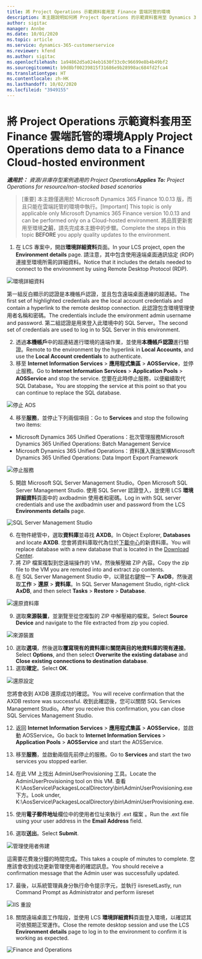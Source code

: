 ```yaml
---
title: 將 Project Operations 示範資料套用至 Finance 雲端託管的環境
description: 本主題說明如何將 Project Operations 的示範資料套用至 Dynamics 365 Finance 雲端託管的環境。
author: sigitac
manager: Annbe
ms.date: 10/01/2020
ms.topic: article
ms.service: dynamics-365-customerservice
ms.reviewer: kfend
ms.author: sigitac
ms.openlocfilehash: 1a94862d5a024eb1630f33c0c96699e8b4b49bf2
ms.sourcegitcommit: b9d8bf00239815f31686e9b28998ac684fd2fca4
ms.translationtype: HT
ms.contentlocale: zh-HK
ms.lasthandoff: 10/02/2020
ms.locfileid: "3949155"
---
```

# <a name="apply-project-operations-demo-data-to-a-finance-cloud-hosted-environment"></a><span data-ttu-id="f58ce-103">將 Project Operations 示範資料套用至 Finance 雲端託管的環境</span><span class="sxs-lookup"><span data-stu-id="f58ce-103">Apply Project Operations demo data to a Finance Cloud-hosted environment</span></span>

<span data-ttu-id="f58ce-104">_**適用於：** 資源/非庫存型案例適用的 Project Operations_</span><span class="sxs-lookup"><span data-stu-id="f58ce-104">_**Applies To:** Project Operations for resource/non-stocked based scenarios_</span></span>

><span data-ttu-id="f58ce-105">[重要] 本主題僅適用於 Microsoft Dynamics 365 Finance 10.0.13 版，而且只能在雲端託管的環境中執行。</span><span class="sxs-lookup"><span data-stu-id="f58ce-105">[Important] This topic is only applicable only Microsoft Dynamics 365 Finance version 10.0.13 and can be performed only on a Cloud-hosted environment.</span></span> <span data-ttu-id="f58ce-106">將品質更新套用至環境**之前**，請先完成本主題中的步驟。</span><span class="sxs-lookup"><span data-stu-id="f58ce-106">Complete the steps in this topic **BEFORE** you apply quality updates to the environment.</span></span>

1. <span data-ttu-id="f58ce-107">在 LCS 專案中，開啟**環境詳細資料**頁面。</span><span class="sxs-lookup"><span data-stu-id="f58ce-107">In your LCS project, open the **Environment details** page.</span></span> <span data-ttu-id="f58ce-108">請注意，其中包含使用遠端桌面通訊協定 (RDP) 連接至環境所需的詳細資料。</span><span class="sxs-lookup"><span data-stu-id="f58ce-108">Notice that it includes the details needed to connect to the environment by using Remote Desktop Protocol (RDP).</span></span>

![ 環境詳細資料](./media/1EnvironmentDetails.png)

<span data-ttu-id="f58ce-110">第一組反白顯示的認證是本機帳戶認證，並且包含遠端桌面連線的超連結。</span><span class="sxs-lookup"><span data-stu-id="f58ce-110">The first set of highlighted credentials are the local account credentials and contain a hyperlink to the remote desktop connection.</span></span> <span data-ttu-id="f58ce-111">此認證包含環境管理使用者名稱和密碼。</span><span class="sxs-lookup"><span data-stu-id="f58ce-111">The credentials include the environment admin username and password.</span></span> <span data-ttu-id="f58ce-112">第二組認證是用來登入此環境中的 SQL Server。</span><span class="sxs-lookup"><span data-stu-id="f58ce-112">The second set of credentials are used to log in to SQL Server in this environment.</span></span>

2. <span data-ttu-id="f58ce-113">透過**本機帳戶**中的超連結進行環境的遠端作業，並使用**本機帳戶認證**進行驗證。</span><span class="sxs-lookup"><span data-stu-id="f58ce-113">Remote to the environment by the hyperlink in **Local Accounts**, and use the **Local Account credentials** to authenticate.</span></span>
3. <span data-ttu-id="f58ce-114">移至 **Internet Information Services** > **應用程式集區** > **AOSService**，並停止服務。</span><span class="sxs-lookup"><span data-stu-id="f58ce-114">Go to **Internet Information Services** > **Application Pools** > **AOSService** and stop the service.</span></span> <span data-ttu-id="f58ce-115">您要在此時停止服務，以便繼續取代 SQL Database。</span><span class="sxs-lookup"><span data-stu-id="f58ce-115">You are stopping the service at this point so that you can continue to replace the SQL database.</span></span>

![停止 AOS](./media/2StopAOS.png)

4. <span data-ttu-id="f58ce-117">移至**服務**，並停止下列兩個項目：</span><span class="sxs-lookup"><span data-stu-id="f58ce-117">Go to **Services** and stop the following two items:</span></span>

- <span data-ttu-id="f58ce-118">Microsoft Dynamics 365 Unified Operations：批次管理服務</span><span class="sxs-lookup"><span data-stu-id="f58ce-118">Microsoft Dynamics 365 Unified Operations: Batch Management Service</span></span>
- <span data-ttu-id="f58ce-119">Microsoft Dynamics 365 Unified Operations：資料匯入匯出架構</span><span class="sxs-lookup"><span data-stu-id="f58ce-119">Microsoft Dynamics 365 Unified Operations: Data Import Export Framework</span></span>

![停止服務](./media/3StopServices.png)

5. <span data-ttu-id="f58ce-121">開啟 Microsoft SQL Server Management Studio。</span><span class="sxs-lookup"><span data-stu-id="f58ce-121">Open Microsoft SQL Server Management Studio.</span></span> <span data-ttu-id="f58ce-122">使用 SQL Server 認證登入，並使用 LCS **環境詳細資料**頁面中的 axdbadmin 使用者和密碼。</span><span class="sxs-lookup"><span data-stu-id="f58ce-122">Log in with SQL server credentials and use the axdbadmin user and password from the LCS **Environments details** page.</span></span>

![SQL Server Management Studio](./media/4SSMS.png)

6. <span data-ttu-id="f58ce-124">在物件總管中，選取**資料庫**並尋找 **AXDB**。</span><span class="sxs-lookup"><span data-stu-id="f58ce-124">In Object Explorer, **Databases** and locate **AXDB**.</span></span> <span data-ttu-id="f58ce-125">您會將資料庫取代為位於[下載中心](https://download.microsoft.com/download/1/a/3/1a314bd2-b082-4a87-abdc-1ba26c92b63d/ProjOpsDemoDataFOGARelease.zip)的新資料庫。</span><span class="sxs-lookup"><span data-stu-id="f58ce-125">You will replace database with a new database that is located in the [Download Center](https://download.microsoft.com/download/1/a/3/1a314bd2-b082-4a87-abdc-1ba26c92b63d/ProjOpsDemoDataFOGARelease.zip).</span></span> 
7. <span data-ttu-id="f58ce-126">將 ZIP 檔案複製到您遠端操作的 VM，然後解壓縮 ZIP 內容。</span><span class="sxs-lookup"><span data-stu-id="f58ce-126">Copy the zip file to the VM you are remoted into and extract zip contents.</span></span>
8. <span data-ttu-id="f58ce-127">在 SQL Server Management Studio 中，以滑鼠右鍵按一下 **AxDB**，然後選取**工作** > **還原** > **資料庫**。</span><span class="sxs-lookup"><span data-stu-id="f58ce-127">In SQL Server Management Studio, right-click **AxDB**, and then select **Tasks** > **Restore** > **Database**.</span></span>

![還原資料庫](./media/5RestoreDatabase.png)

9. <span data-ttu-id="f58ce-129">選取**來源裝置**，並瀏覽至從您複製的 ZIP 中解壓縮的檔案。</span><span class="sxs-lookup"><span data-stu-id="f58ce-129">Select **Source Device** and navigate to the file extracted from zip you copied.</span></span>

![來源裝置](./media/6SourceDevice.png)

10. <span data-ttu-id="f58ce-131">選取**選項**，然後選取**覆寫現有的資料庫**和**關閉與目的地資料庫的現有連接**。</span><span class="sxs-lookup"><span data-stu-id="f58ce-131">Select **Options**, and then select **Overwrite the existing database** and **Close existing connections to destination database**.</span></span> 
11. <span data-ttu-id="f58ce-132">選取**確定**。</span><span class="sxs-lookup"><span data-stu-id="f58ce-132">Select **OK**.</span></span>

![還原設定](./media/7RestoreSetting.png)

<span data-ttu-id="f58ce-134">您將會收到 AXDB 還原成功的確認。</span><span class="sxs-lookup"><span data-stu-id="f58ce-134">You will receive confirmation that the AXDB restore was successful.</span></span> <span data-ttu-id="f58ce-135">收到此確認後，您可以關閉 SQL Services Management Studio。</span><span class="sxs-lookup"><span data-stu-id="f58ce-135">After you receive this confirmation, you can close SQL Services Management Studio.</span></span>

12. <span data-ttu-id="f58ce-136">返回 **Internet Information Services** > **應用程式集區** > **AOSService**，並啟動 AOSService。</span><span class="sxs-lookup"><span data-stu-id="f58ce-136">Go back to **Internet Information Services** > **Application Pools** > **AOSService** and start the AOSService.</span></span>
13. <span data-ttu-id="f58ce-137">移至**服務**，並啟動兩個先前停止的服務。</span><span class="sxs-lookup"><span data-stu-id="f58ce-137">Go to **Services** and start the two services you stopped earlier.</span></span>

14. <span data-ttu-id="f58ce-138">在此 VM 上找出 AdminUserProvisioning 工具。</span><span class="sxs-lookup"><span data-stu-id="f58ce-138">Locate the AdminUserProvisioning tool on this VM.</span></span> <span data-ttu-id="f58ce-139">查看 K:\AosService\PackagesLocalDirectory\bin\AdminUserProvisioning.exe 下方。</span><span class="sxs-lookup"><span data-stu-id="f58ce-139">Look under, K:\AosService\PackagesLocalDirectory\bin\AdminUserProvisioning.exe.</span></span>
15. <span data-ttu-id="f58ce-140">使用**電子郵件地址**欄位中的使用者位址來執行 .ext 檔案 。</span><span class="sxs-lookup"><span data-stu-id="f58ce-140">Run the .ext file using your user address in the **Email Address** field.</span></span> 
16. <span data-ttu-id="f58ce-141">選取**送出**。</span><span class="sxs-lookup"><span data-stu-id="f58ce-141">Select **Submit**.</span></span>

![管理使用者佈建](./media/8AdminUserProvisioning.png)

<span data-ttu-id="f58ce-143">這需要花費幾分鐘的時間完成。</span><span class="sxs-lookup"><span data-stu-id="f58ce-143">This takes a couple of minutes to complete.</span></span> <span data-ttu-id="f58ce-144">您應該會收到成功更新管理使用者的確認訊息。</span><span class="sxs-lookup"><span data-stu-id="f58ce-144">You should receive a confirmation message that the Admin user was successfully updated.</span></span>

17. <span data-ttu-id="f58ce-145">最後，以系統管理員身分執行命令提示字元，並執行 iisreset</span><span class="sxs-lookup"><span data-stu-id="f58ce-145">Lastly, run Command Prompt as Administrator and perform iisreset</span></span>

![IIS 重設](./media/9IISReset.png)

18. <span data-ttu-id="f58ce-147">關閉遠端桌面工作階段，並使用 LCS **環境詳細資料**頁面登入環境，以確認其可依預期正常運作。</span><span class="sxs-lookup"><span data-stu-id="f58ce-147">Close the remote desktop session and use the LCS **Environment details** page to log in to the environment to confirm it is working as expected.</span></span>

![Finance and Operations](./media/10FinanceAndOperations.png)
